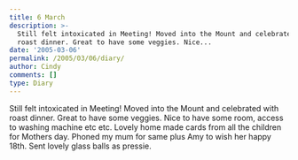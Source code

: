 ```yaml
---
title: 6 March
description: >-
  Still felt intoxicated in Meeting! Moved into the Mount and celebrated with
  roast dinner. Great to have some veggies. Nice...
date: '2005-03-06'
permalink: /2005/03/06/diary/
author: Cindy
comments: []
type: Diary
---
```


Still felt intoxicated in Meeting! Moved into the Mount and celebrated with roast dinner. Great to have some veggies. Nice to have some room, access to washing machine etc etc. Lovely home made cards from all the children for Mothers day. Phoned my mum for same plus Amy to wish her happy 18th. Sent lovely glass balls as pressie.
